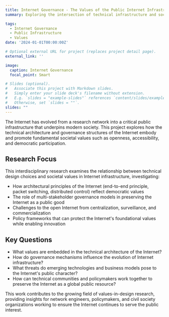 ```yaml
---
title: Internet Governance - The Values of the Public Internet Infrastructure
summary: Exploring the intersection of technical infrastructure and societal values in Internet governance, examining how public Internet infrastructure embodies and promotes democratic principles and shared values.

tags:
  - Internet Governance
  - Public Infrastructure
  - Values
date: '2024-01-01T00:00:00Z'

# Optional external URL for project (replaces project detail page).
external_link: ''

image:
  caption: Internet Governance
  focal_point: Smart

# Slides (optional).
#   Associate this project with Markdown slides.
#   Simply enter your slide deck's filename without extension.
#   E.g. `slides = "example-slides"` references `content/slides/example-slides.md`.
#   Otherwise, set `slides = ""`.
slides: ""
---
```


The Internet has evolved from a research network into a critical public infrastructure that underpins modern society. This project explores how the technical architecture and governance structures of the Internet embody and promote fundamental societal values such as openness, accessibility, and democratic participation.

## Research Focus

This interdisciplinary research examines the relationship between technical design choices and societal values in Internet infrastructure, investigating:

- How architectural principles of the Internet (end-to-end principle, packet switching, distributed control) reflect democratic values
- The role of multi-stakeholder governance models in preserving the Internet as a public good
- Challenges to the open Internet from centralization, surveillance, and commercialization
- Policy frameworks that can protect the Internet's foundational values while enabling innovation

## Key Questions

- What values are embedded in the technical architecture of the Internet?
- How do governance mechanisms influence the evolution of Internet infrastructure?
- What threats do emerging technologies and business models pose to the Internet's public character?
- How can technical communities and policymakers work together to preserve the Internet as a global public resource?

This work contributes to the growing field of values-in-design research, providing insights for network engineers, policymakers, and civil society organizations working to ensure the Internet continues to serve the public interest.